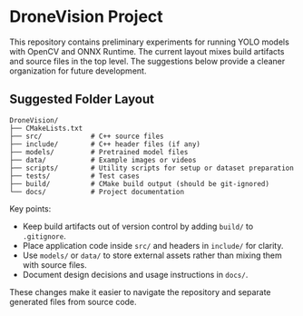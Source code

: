 # DroneVision Project

This repository contains preliminary experiments for running YOLO models with OpenCV and ONNX Runtime. The current layout mixes build artifacts and source files in the top level. The suggestions below provide a cleaner organization for future development.

## Suggested Folder Layout

```
DroneVision/
├── CMakeLists.txt
├── src/            # C++ source files
├── include/        # C++ header files (if any)
├── models/         # Pretrained model files
├── data/           # Example images or videos
├── scripts/        # Utility scripts for setup or dataset preparation
├── tests/          # Test cases
├── build/          # CMake build output (should be git‑ignored)
└── docs/           # Project documentation
```

Key points:

- Keep build artifacts out of version control by adding `build/` to `.gitignore`.
- Place application code inside `src/` and headers in `include/` for clarity.
- Use `models/` or `data/` to store external assets rather than mixing them with source files.
- Document design decisions and usage instructions in `docs/`.

These changes make it easier to navigate the repository and separate generated files from source code.
